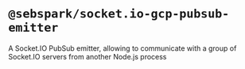 # `@sebspark/socket.io-gcp-pubsub-emitter`

A Socket.IO PubSub emitter, allowing to communicate with a group of Socket.IO servers from another Node.js process
